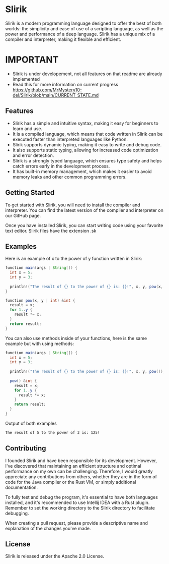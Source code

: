 # Slirik
Slirik is a modern programming language designed to offer the best of both worlds: the simplicity and ease of use of a scripting language, as well as the power and performance of a deep language. Slirik has a unique mix of a compiler and interpreter, making it flexible and efficient.

# IMPORTANT
- Slirik is under developement, not all features on that readme are already implemented
- Read this for more information on current progress https://github.com/MrMystery10-del/Slirik/blob/main/CURRENT_STATE.md

## Features
- Slirik has a simple and intuitive syntax, making it easy for beginners to learn and use.
- It is a compiled language, which means that code written in Slirik can be executed faster than interpreted languages like Python.
- Slirik supports dynamic typing, making it easy to write and debug code.
- It also supports static typing, allowing for increased code optimization and error detection.
- Slirik is a strongly typed language, which ensures type safety and helps catch errors early in the development process.
- It has built-in memory management, which makes it easier to avoid memory leaks and other common programming errors.

## Getting Started
To get started with Slirik, you will need to install the compiler and interpreter. You can find the latest version of the compiler and interpreter on our GitHub page.

Once you have installed Slirik, you can start writing code using your favorite text editor. Slirik files have the extension .sk

## Examples
Here is an example of x to the power of y function written in Slirik:
```java
function main(args | String[]) {
  int x = 5;
  int y = 3;
  
  println!("The result of {} to the power of {} is: {}!", x, y, pow(x, y));
}

function pow(x, y | int) &int {
  result = x;
  for 1..y {
    result *= x;
  }
  return result;
}
```

You can also use methods inside of your functions, here is the same example but with using methods:
```java
function main(args | String[]) {
  int x = 5;
  int y = 3;
  
  println!("The result of {} to the power of {} is: {}!", x, y, pow());
  
  pow() &int {
    result = x;
    for 1..y {
      result *= x;
    }
    return result;
  }
}
```

Output of both examples
```bash
The result of 5 to the power of 3 is: 125!
```

## Contributing
I founded Slirik and have been responsible for its development. However, I've discovered that maintaining an efficient structure and optimal performance on my own can be challenging. Therefore, I would greatly appreciate any contributions from others, whether they are in the form of code for the Java compiler or the Rust VM, or simply additional documentation.

To fully test and debug the program, it's essential to have both languages installed, and it's recommended to use Intellij IDEA with a Rust plugin. Remember to set the working directory to the Slirik directory to facilitate debugging.

When creating a pull request, please provide a descriptive name and explanation of the changes you've made.

## License
Slirik is released under the Apache 2.0 License.
